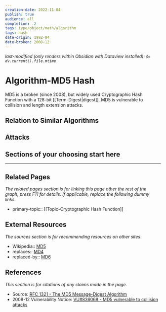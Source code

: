 ```yaml
---
creation-date: 2022-11-04
publish: true
audience: all
completion: .2
tags: type/object/math/algorithm
tags: hash
date-origin: 1992-04
date-broken: 2008-12
---
```

*last-modified (only renders within Obsidian with Dataview installed): `$= dv.current().file.mtime`*
# Algorithm-MD5 Hash
MD5 is a broken (since 2008), but widely used Cryptographic Hash Function with a 128-bit [[Term-Digest|digest]]. MD5 is vulnerable to collision and length extension attacks.

## Relation to Similar Algorithms

## Attacks

## Sections of your choosing start here

---
## Related Pages
*The related pages section is for linking this page other the rest of the graph, press F11 for details. If applicable, replace the following dummy links.*
- primary-topic:: [[Topic-Cryptographic Hash Function]] 

## External Resources
*The sources section is for recommending resources on other sites*.
- Wikipedia:: [MD5](https://en.wikipedia.org/wiki/MD5)
- replaces:: [MD4](https://en.wikipedia.org/wiki/MD4)
- replaced-by:: [MD6](https://en.wikipedia.org/wiki/MD6)

## References
*This section is for citations of any claims made in the page*.
- Source: [RFC 1321 - The MD5 Message-Digest Algorithm](https://datatracker.ietf.org/doc/html/rfc1321)
- 2008-12 Vulnerability Notice: [VU#836068 - MD5 vulnerable to collision attacks](https://www.kb.cert.org/vuls/id/836068)

